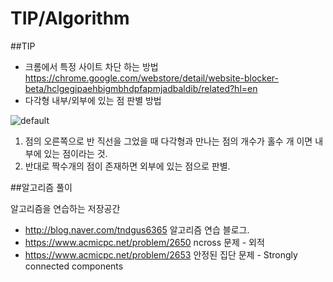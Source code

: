 # TIP/Algorithm
##TIP
- 크롬에서 특정 사이트 차단 하는 방법       
https://chrome.google.com/webstore/detail/website-blocker-beta/hclgegipaehbigmbhdpfapmjadbaldib/related?hl=en       
- 다각형 내부/외부에 있는 점 판별 방법

![default](https://cloud.githubusercontent.com/assets/19329620/16360799/9d5c0b5a-3baf-11e6-9ba0-09f02caa4dcf.JPG)

1. 점의 오른쪽으로 반 직선을 그었을 때 다각형과 만나는 점의 개수가 홀수 개 이면 내부에 있는 점이라는 것.        
2. 반대로 짝수개의 점이 존재하면 외부에 있는 점으로 판별.        

##알고리즘 풀이 

알고리즘을 연습하는 저장공간
- http://blog.naver.com/tndgus6365 알고리즘 연습 블로그.      
- https://www.acmicpc.net/problem/2650 ncross 문제 - 외적        
- https://www.acmicpc.net/problem/2653 안정된 집단 문제 - Strongly connected components 
